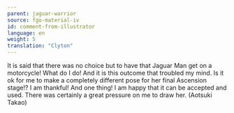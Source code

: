 ```yaml
---
parent: jaguar-warrior
source: fgo-material-iv
id: comment-from-illustrator
language: en
weight: 5
translation: "Clyton"
---
```


It is said that there was no choice but to have that Jaguar Man get on a motorcycle! What do I do! And it is this outcome that troubled my mind. Is it ok for me to make a completely different pose for her final Ascension stage!? I am thankful! And one thing! I am happy that it can be accepted and used. There was certainly a great pressure on me to draw her. (Aotsuki Takao)
